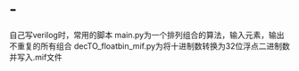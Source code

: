 # -
自己写verilog时，常用的脚本
main.py为一个排列组合的算法，输入元素，输出不重复的所有组合
decTO_floatbin_mif.py为将十进制数转换为32位浮点二进制数并写入.mif文件

